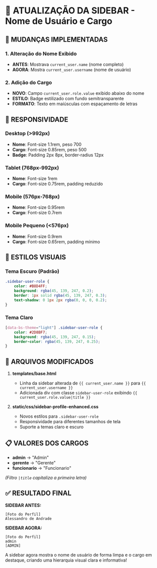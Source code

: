 # 👤 ATUALIZAÇÃO DA SIDEBAR - Nome de Usuário e Cargo

## 🎯 MUDANÇAS IMPLEMENTADAS

### 1. **Alteração do Nome Exibido**
- **ANTES**: Mostrava `current_user.name` (nome completo)
- **AGORA**: Mostra `current_user.username` (nome de usuário)

### 2. **Adição do Cargo**
- **NOVO**: Campo `current_user.role.value` exibido abaixo do nome
- **ESTILO**: Badge estilizado com fundo semitransparente
- **FORMATO**: Texto em maiúsculas com espaçamento de letras

## 📱 RESPONSIVIDADE

### Desktop (>992px)
- **Nome**: Font-size 1.1rem, peso 700
- **Cargo**: Font-size 0.85rem, peso 500
- **Badge**: Padding 2px 8px, border-radius 12px

### Tablet (768px-992px)
- **Nome**: Font-size 1rem
- **Cargo**: Font-size 0.75rem, padding reduzido

### Mobile (576px-768px)
- **Nome**: Font-size 0.95rem
- **Cargo**: Font-size 0.7rem

### Mobile Pequeno (<576px)
- **Nome**: Font-size 0.9rem
- **Cargo**: Font-size 0.65rem, padding mínimo

## 🎨 ESTILOS VISUAIS

### Tema Escuro (Padrão)
```css
.sidebar-user-role {
    color: #B8D4FF;
    background: rgba(45, 139, 247, 0.2);
    border: 1px solid rgba(45, 139, 247, 0.3);
    text-shadow: 0 1px 2px rgba(0, 0, 0, 0.2);
}
```

### Tema Claro
```css
[data-bs-theme="light"] .sidebar-user-role {
    color: #2D8BF7;
    background: rgba(45, 139, 247, 0.15);
    border-color: rgba(45, 139, 247, 0.25);
}
```

## 🔧 ARQUIVOS MODIFICADOS

1. **templates/base.html**
   - Linha da sidebar alterada de `{{ current_user.name }}` para `{{ current_user.username }}`
   - Adicionada div com classe `sidebar-user-role` exibindo `{{ current_user.role.value|title }}`

2. **static/css/sidebar-profile-enhanced.css**
   - Novos estilos para `.sidebar-user-role`
   - Responsividade para diferentes tamanhos de tela
   - Suporte a temas claro e escuro

## 📋 VALORES DOS CARGOS

- **admin** → "Admin"
- **gerente** → "Gerente" 
- **funcionario** → "Funcionario"

*(Filtro `|title` capitaliza a primeira letra)*

## ✅ RESULTADO FINAL

**SIDEBAR ANTES:**
```
[Foto do Perfil]
Alessandro de Andrade
```

**SIDEBAR AGORA:**
```
[Foto do Perfil]
admin
[ADMIN]
```

A sidebar agora mostra o nome de usuário de forma limpa e o cargo em destaque, criando uma hierarquia visual clara e informativa!
